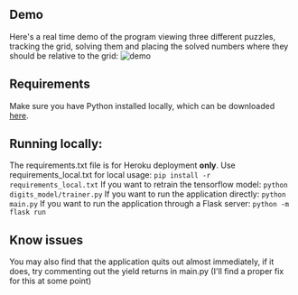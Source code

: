 ## Demo
Here's a real time demo of the program viewing three different puzzles, tracking the grid, solving them and placing the solved numbers where they should be relative to the grid:
![demo](sudoku-ar-demo.gif)
## Requirements
Make sure you have Python installed locally, which can be downloaded [here](https://www.python.org/downloads/).
## Running locally:
The requirements.txt file is for Heroku deployment **only**. Use requirements_local.txt for local usage:
```pip install -r requirements_local.txt```
If you want to retrain the tensorflow model:
```python digits_model/trainer.py```
If you want to run the application directly:
```python main.py```
If you want to run the application through a Flask server:
```python -m flask run```
## Know issues
You may also find that the application quits out almost immediately, if it does, try commenting out the yield returns in main.py (I'll find a proper fix for this at some point)